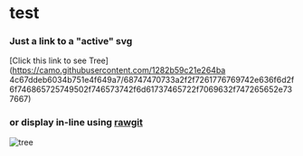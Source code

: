 test
====

### Just a link to a "active" svg

[Click this link to see Tree](https://camo.githubusercontent.com/1282b59c21e264ba
4c67ddeb6034b751e4f649a7/68747470733a2f2f7261776769742e636f6d2f6f746865725749502f746573742f6d61737465722f7069632f747265652e737667)

### or display in-line using [rawgit](http://rawgit.com)

![tree](https://rawgit.com/otherWIP/test/master/pic/tree.svg)
